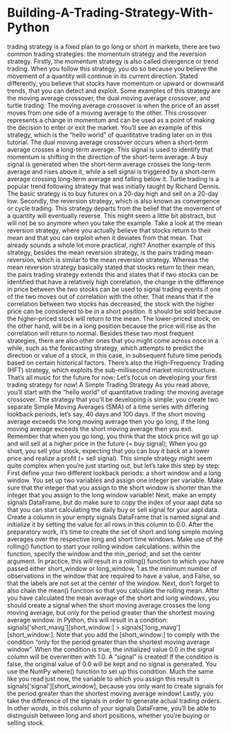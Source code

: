 # Building-A-Trading-Strategy-With-Python
trading strategy is a fixed plan to go long or short in markets,  there are two common trading strategies: the momentum strategy and the reversion strategy. Firstly, the momentum strategy is also called divergence or trend trading. When you follow this strategy, you do so because you believe the movement of a quantity will continue in its current direction. Stated differently, you believe that stocks have momentum or upward or downward trends, that you can detect and exploit. Some examples of this strategy are the moving average crossover, the dual moving average crossover, and turtle trading:  The moving average crossover is when the price of an asset moves from one side of a moving average to the other. This crossover represents a change in momentum and can be used as a point of making the decision to enter or exit the market. You’ll see an example of this strategy, which is the “hello world” of quantitative trading later on in this tutorial. The dual moving average crossover occurs when a short-term average crosses a long-term average. This signal is used to identify that momentum is shifting in the direction of the short-term average. A buy signal is generated when the short-term average crosses the long-term average and rises above it, while a sell signal is triggered by a short-term average crossing long-term average and falling below it. Turtle trading is a popular trend following strategy that was initially taught by Richard Dennis. The basic strategy is to buy futures on a 20-day high and sell on a 20-day low.  Secondly, the reversion strategy, which is also known as convergence or cycle trading. This strategy departs from the belief that the movement of a quantity will eventually reverse. This might seem a little bit abstract, but will not be so anymore when you take the example. Take a look at the mean reversion strategy, where you actually believe that stocks return to their mean and that you can exploit when it deviates from that mean.  That already sounds a whole lot more practical, right?  Another example of this strategy, besides the mean reversion strategy, is the pairs trading mean-reversion, which is similar to the mean reversion strategy. Whereas the mean reversion strategy basically stated that stocks return to their mean, the pairs trading strategy extends this and states that if two stocks can be identified that have a relatively high correlation, the change in the difference in price between the two stocks can be used to signal trading events if one of the two moves out of correlation with the other. That means that if the correlation between two stocks has decreased, the stock with the higher price can be considered to be in a short position. It should be sold because the higher-priced stock will return to the mean. The lower-priced stock, on the other hand, will be in a long position because the price will rise as the correlation will return to normal.  Besides these two most frequent strategies, there are also other ones that you might come across once in a while, such as the forecasting strategy, which attempts to predict the direction or value of a stock, in this case, in subsequent future time periods based on certain historical factors. There’s also the High-Frequency Trading (HFT) strategy, which exploits the sub-millisecond market microstructure.  That’s all music for the future for now; Let’s focus on developing your first trading strategy for now!  A Simple Trading Strategy As you read above, you’ll start with the “hello world” of quantitative trading: the moving average crossover. The strategy that you’ll be developing is simple: you create two separate Simple Moving Averages (SMA) of a time series with differing lookback periods, let’s say, 40 days and 100 days. If the short moving average exceeds the long moving average then you go long, if the long moving average exceeds the short moving average then you exit.  Remember that when you go long, you think that the stock price will go up and will sell at a higher price in the future (= buy signal); When you go short, you sell your stock, expecting that you can buy it back at a lower price and realize a profit (= sell signal).  This simple strategy might seem quite complex when you’re just starting out, but let’s take this step by step:  First define your two different lookback periods: a short window and a long window. You set up two variables and assign one integer per variable. Make sure that the integer that you assign to the short window is shorter than the integer that you assign to the long window variable! Next, make an empty signals DataFrame, but do make sure to copy the index of your aapl data so that you can start calculating the daily buy or sell signal for your aapl data. Create a column in your empty signals DataFrame that is named signal and initialize it by setting the value for all rows in this column to 0.0. After the preparatory work, it’s time to create the set of short and long simple moving averages over the respective long and short time windows. Make use of the rolling() function to start your rolling window calculations: within the function, specify the window and the min_period, and set the center argument. In practice, this will result in a rolling() function to which you have passed either short_window or long_window, 1 as the minimum number of observations in the window that are required to have a value, and False, so that the labels are not set at the center of the window. Next, don’t forget to also chain the mean() function so that you calculate the rolling mean. After you have calculated the mean average of the short and long windows, you should create a signal when the short moving average crosses the long moving average, but only for the period greater than the shortest moving average window. In Python, this will result in a condition: signals['short_mavg'][short_window:] > signals['long_mavg'][short_window:]. Note that you add the [short_window:] to comply with the condition “only for the period greater than the shortest moving average window”. When the condition is true, the initialized value 0.0 in the signal column will be overwritten with 1.0. A “signal” is created! If the condition is false, the original value of 0.0 will be kept and no signal is generated. You use the NumPy where() function to set up this condition. Much the same like you read just now, the variable to which you assign this result is signals['signal'][short_window], because you only want to create signals for the period greater than the shortest moving average window! Lastly, you take the difference of the signals in order to generate actual trading orders. In other words, in this column of your signals DataFrame, you’ll be able to distinguish between long and short positions, whether you’re buying or selling stock.
